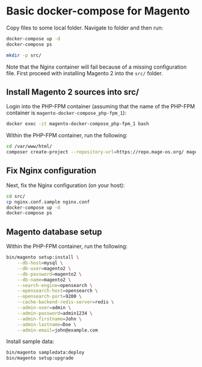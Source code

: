 # Basic docker-compose for Magento

Copy files to some local folder. Navigate to folder and then run:

```bash
docker-compose up -d
docker-compose ps

mkdir -p src/
```

Note that the Nginx container will fail because of a missing configuration file. First proceed with
installing Magento 2 into the `src/` folder.

## Install Magento 2 sources into src/
Login into the PHP-FPM container (assuming that the name of the PHP-FPM container is `magento-docker-compose_php-fpm_1`):
```bash
docker exec -it magento-docker-compose_php-fpm_1 bash
```

Within the PHP-FPM container, run the following:
```bash
cd /var/www/html/
composer create-project --repository-url=https://repo.mage-os.org/ mage-os/project-community-edition .
```

## Fix Nginx configuration
Next, fix the Nginx configuration (on your host):
```bash
cd src/
cp nginx.conf.sample nginx.conf
docker-compose up -d
docker-compose ps
```

## Magento database setup
Within the PHP-FPM container, run the following:
```bash
bin/magento setup:install \
    --db-host=mysql \
    --db-user=magento2 \
    --db-password=magento2 \
    --db-name=magento2 \
    --search-engine=opensearch \
    --opensearch-host=opensearch \
    --opensearch-port=9200 \
    --cache-backend-redis-server=redis \
    --admin-user=admin \
    --admin-password=admin1234 \
    --admin-firstname=John \
    --admin-lastname=Doe \
    --admin-email=john@example.com
```

Install sample data:
```bash
bin/magento sampledata:deploy
bin/magento setup:upgrade
```


